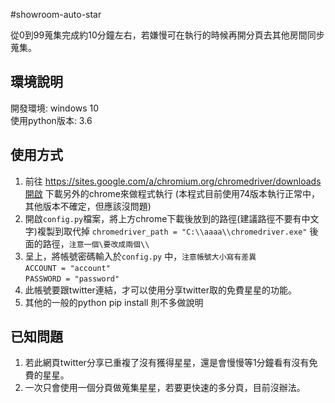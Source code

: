 #showroom-auto-star

從0到99蒐集完成約10分鐘左右，若嫌慢可在執行的時候再開分頁去其他房間同步蒐集。

## 環境說明
開發環境: windows 10<br/>
使用python版本: 3.6

## 使用方式
1. 前往 https://sites.google.com/a/chromium.org/chromedriver/downloads [開啟](https://sites.google.com/a/chromium.org/chromedriver/downloads)
下載另外的chrome來做程式執行 (本程式目前使用74版本執行正常中，其他版本不確定，但應該沒問題)
1. 開啟`config.py`檔案，將上方chrome下載後放到的路徑(建議路徑不要有中文字)複製到取代掉 `chromedriver_path = "C:\\aaaa\\chromedriver.exe"` 後面的路徑，`注意一個\要改成兩個\\` 
1. 呈上，將帳號密碼輸入於`config.py` 中，`注意帳號大小寫有差異` <br/> 
`ACCOUNT = "account" ` <br/>
`PASSWORD = "password" `
1. 此帳號要跟twitter連結，才可以使用分享twitter取的免費星星的功能。
1. 其他的一般的python pip install 則不多做說明

## 已知問題
1. 若此網頁twitter分享已重複了沒有獲得星星，還是會慢慢等1分鐘看有沒有免費的星星。
1. 一次只會使用一個分頁做蒐集星星，若要更快速的多分頁，目前沒辦法。
